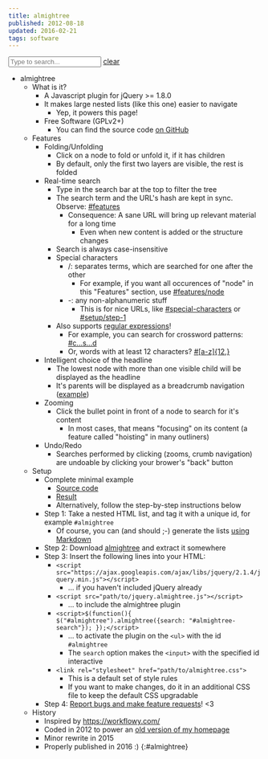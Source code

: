 ```yaml
---
title: almightree
published: 2012-08-18
updated: 2016-02-21
tags: software
---
```


<input type="text" id="almightree-search" name="hopefullyuniquename" value="" placeholder="Type to search..."> <a href="#">clear</a>

- almightree
    - What is it?
        - A Javascript plugin for jQuery >= 1.8.0
        - It makes large nested lists (like this one) easier to navigate
            - Yep, it powers this page!
        - Free Software (GPLv2+)
            - You can find the source code [on GitHub](https://github.com/blinry/almightree)
    - Features
        - Folding/Unfolding
            - Click on a node to fold or unfold it, if it has children
            - By default, only the first two layers are visible, the rest is folded
        - Real-time search
            - Type in the search bar at the top to filter the tree
            - The search term and the URL's hash are kept in sync. Observe: [#features](#features)
                - Consequence: A sane URL will bring up relevant material for a long time
                    - Even when new content is added or the structure changes
            - Search is always case-insensitive
            - Special characters
                - /: separates terms, which are searched for one after the other
                    - For example, if you want all occurences of "node" in this "Features" section, use [#features/node](#features/node)
                - -: any non-alphanumeric stuff
                    - This is for nice URLs, like [#special-characters](#special-characters) or [#setup/step-1](#setup/step-1)
            - Also supports [regular expressions](https://en.wikipedia.org/wiki/Regular_expression)!
                 - For example, you can search for crossword patterns: [#c...s...d](#c...s...d)
                 - Or, words with at least 12 characters? [#[a-z]{12,}](#[a-z]{12,})
        - Intelligent choice of the headline
            - The lowest node with more than one visible child will be displayed as the headline
            - It's parents will be displayed as a breadcrumb navigation ([example](#headline))
        - Zooming
            - Click the bullet point in front of a node to search for it's content
                - In most cases, that means "focusing" on its content (a feature called "hoisting" in many outliners)
        - Undo/Redo
            - Searches performed by clicking (zooms, crumb navigation) are undoable by clicking your brower's "back" button
    - Setup
        - Complete minimal example
            - [Source code](https://github.com/blinry/almightree/blob/master/demo.html)
            - [Result](https://cdn.rawgit.com/blinry/almightree/v0.1.0/demo.html)
            - Alternatively, follow the step-by-step instructions below
        - Step 1: Take a nested HTML list, and tag it with a unique id, for example `#almightree`
            - Of course, you can (and should ;-) generate the lists [using Markdown](https://raw.githubusercontent.com/blinry/morr.cc/master/content/almightree/index.md)
        - Step 2: Download [almightree](https://github.com/blinry/almightree/releases) and extract it somewhere
        - Step 3: Insert the following lines into your HTML:
            - `<script src="https://ajax.googleapis.com/ajax/libs/jquery/2.1.4/jquery.min.js"></script>`
                - ... if you haven't included jQuery already
            - `<script src="path/to/jquery.almightree.js"></script>`
                - ... to include the almightree plugin
            - `<script>$(function(){ $("#almightree").almightree({search: "#almightree-search"}); });</script>`
                - ... to activate the plugin on the `<ul>` with the id `#almightree`
                - The `search` option makes the `<input>` with the specified id interactive
            - `<link rel="stylesheet" href="path/to/almightree.css">`
                - This is a default set of style rules
                - If you want to make changes, do it in an additional CSS file to keep the default CSS upgradable
        - Step 4: [Report bugs and make feature requests](https://github.com/blinry/almightree/issues)! <3
    - History
        - Inspired by <https://workflowy.com/>
        - Coded in 2012 to power an [old version of my homepage](http://tree.morr.cc)
        - Minor rewrite in 2015
        - Properly published in 2016 :)
{:#almightree}

<script src="https://ajax.googleapis.com/ajax/libs/jquery/2.1.4/jquery.min.js"></script>
<script src="jquery.almightree.js"></script>
<script>
    $(function(){
        $("#almightree").almightree({search: "#almightree-search"});
    });
</script>
<link rel="stylesheet" href="almightree.css">

<style>
.almightree ul {
    margin-bottom: 0 !important;
}
.almightree li {
    margin-bottom: 0 !important;
}
</style>
